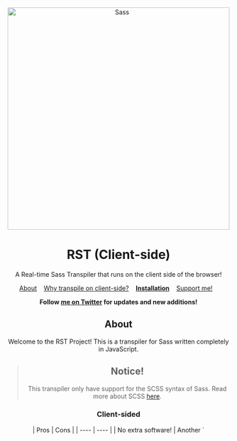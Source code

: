﻿﻿<div align="center">
	<img width="500" src="https://miro.medium.com/max/1200/1*Fk9lVjzWan0OgYa828emhw.png" alt="Sass">
	<h1>RST (Client-side)</h1>
	<p>A Real-time Sass Transpiler that runs on the client side of the browser!</p>
	<p align="center">
		<a href="#about">About</a>&nbsp;&nbsp;&nbsp;
		<a href="#why">Why transpile on client-side?</a>&nbsp;&nbsp;&nbsp;
		<a href="#install"><b>Installation</b></a>&nbsp;&nbsp;&nbsp;
		<a href="#support">Support me!</a>&nbsp;&nbsp;&nbsp;
	</p>



<div align="center">
	<b>Follow <a href="https://twitter.com/williamragstad" target="_blank">me on Twitter</a> for updates and new additions!</b>
</div>	

<h2 id="about">About</h2>
Welcome to the RST Project!
This is a transpiler for Sass written completely in JavaScript.



> ## Notice!
>
> This transpiler only have support for the SCSS syntax of Sass. Read more about SCSS [here](https://sass-lang.com/documentation/syntax#scss).

<h3>Client-sided</h3>
| Pros | Cons |
| ---- | ---- |
| No extra software! | Another `<script>` to fetch when browser load... |
| It's cool! | Yeah... |

<h2 id="why">Why transpile on client-side?</h2>
Now you might be wondering; "But why would I ever want to transpile my Sass real-time?"

Well, good question… Think about it this way: Now you don't need to download any extra software, pre-processors or such!
Just link to the framework and it just works!

<h2 id="install">Installation</h2>
Alright, now when I've convinced you to use this, we can start talk about how to set it up and install it.

Go into your `<head>` tag and paste the following code:

```
<script src="https://rawcdn.githack.com/WilliamRagstad/RTS-Client/b54c77a47dd9fdd0798798b1f20239cd139cb32d/Transpiler/main.js"/>
```

Now you're done! Yeah, I know!

Create a new `<style>` tag and start write some Sass!

Then you just load up your website and look at your lovely new style!

<h2 id="support">Support me!</h2>
If you're interested in more
projects like this, please consider
following me here:

- [GitHub](https://github.com/WilliamRagstad)
- [Twitter](https://twitter.com/williamragstad)





















